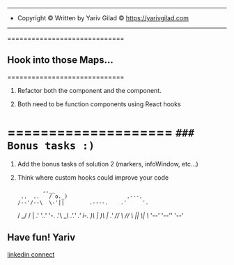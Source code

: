 <!-- prettier-ignore-start -->
---------------------------------------------------------------
* Copyright © Written by Yariv Gilad © https://yarivgilad.com 
---------------------------------------------------------------

=============================
## Hook into those Maps...
=============================

1. Refactor both the <App> component and the <GoogleMap> component.

2. Both need to be function components using React hooks

====================
`### Bonus tasks :)`
====================

1. Add the bonus tasks of solution 2 (markers, infoWindow, etc...)
2. Think where custom hooks could improve your code

               ,,__
        ..  ..   / o._)                   .---.
       /--'/--\  \-'||        .----.    .'     '.
      /        \_/ / |      .'      '..'         '-.
    .'\  \__\  __.'.'     .'          i-._
      )\ |  )\ |      _.'
     // \\ // \\
    ||_  \\|_  \\_
    '--' '--'' '--'

Have fun!
Yariv
---

[linkedin connect](https://www.linkedin.com/in/yarivgilad/)

<!-- prettier-ignore-end -->